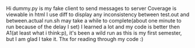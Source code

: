 Hi 
dummy.py is my fake client to send messages to server
Coverage is viewable in html
I use diff to display any inconsistency between test.out and between.actual
run.sh may take a while to complete(about one minute to run because of the delay I set)
I learned a lot and my code is better then A1(at least what i think:p), it's been a wild run as this is my first semester, but I am glad I take it.
Thx for reading through my code :)